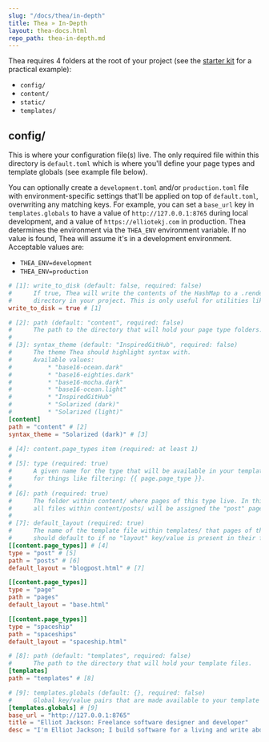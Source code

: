 ```yaml
---
slug: "/docs/thea/in-depth"
title: Thea » In-Depth
layout: thea-docs.html
repo_path: thea-in-depth.md
---
```


Thea requires 4 folders at the root of your project (see the [starter kit](https://github.com/elliotekj/thea-starter) for a practical example):

* `config/`
* `content/`
* `static/`
* `templates/`

## config/

This is where your configuration file(s) live. The only required file within this directory is `default.toml` which is where you'll define your page types and template globals (see example file below).

You can optionally create a `development.toml` and/or `production.toml` file with environment-specific settings that'll be applied on top of `default.toml`, overwriting any matching keys. For example, you can set a `base_url` key in `templates.globals` to have a value of `http://127.0.0.1:8765` during local development, and a value of `https://elliotekj.com` in production. Thea determines the environment via the `THEA_ENV` environment variable. If no value is found, Thea will assume it's in a development environment. Acceptable values are:

* `THEA_ENV=development`
* `THEA_ENV=production`

```toml filename=config/default.toml
# [1]: write_to_disk (default: false, required: false)
#      If true, Thea will write the contents of the HashMap to a .rendered/
#      directory in your project. This is only useful for utilities like purgecss.
write_to_disk = true # [1]

# [2]: path (default: "content", required: false)
#      The path to the directory that will hold your page type folders.
#
# [3]: syntax_theme (default: "InspiredGitHub", required: false)
#      The theme Thea should highlight syntax with.
#      Available values:
#          * "base16-ocean.dark"
#          * "base16-eighties.dark"
#          * "base16-mocha.dark"
#          * "base16-ocean.light"
#          * "InspiredGitHub"
#          * "Solarized (dark)"
#          * "Solarized (light)"
[content]
path = "content" # [2]
syntax_theme = "Solarized (dark)" # [3]

# [4]: content.page_types item (required: at least 1)
#
# [5]: type (required: true)
#      A given name for the type that will be available in your template files
#      for things like filtering: {{ page.page_type }}.
#
# [6]: path (required: true)
#      The folder within content/ where pages of this type live. In this case,
#      all files within content/posts/ will be assigned the "post" page type.
#
# [7]: default_layout (required: true)
#      The name of the template file within templates/ that pages of this type
#      should default to if no "layout" key/value is present in their frontmatter.
[[content.page_types]] # [4]
type = "post" # [5]
path = "posts" # [6]
default_layout = "blogpost.html" # [7]

[[content.page_types]]
type = "page"
path = "pages"
default_layout = "base.html"

[[content.page_types]]
type = "spaceship"
path = "spaceships"
default_layout = "spaceship.html"

# [8]: path (default: "templates", required: false)
#      The path to the directory that will hold your template files.
[templates]
path = "templates" # [8]

# [9]: templates.globals (default: {}, required: false)
#      Global key/value pairs that are made available to your template files: {{ globals.base_url }}
[templates.globals] # [9]
base_url = "http://127.0.0.1:8765"
title = "Elliot Jackson: Freelance software designer and developer"
desc = "I'm Elliot Jackson; I build software for a living and write about Swift, Rust, and other things."
```
